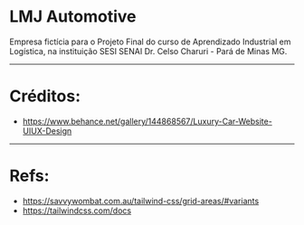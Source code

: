 # LMJ Automotive

Empresa fictícia para o Projeto Final do curso de Aprendizado Industrial em Logística, na instituição SESI SENAI Dr. Celso Charuri - Pará de Minas MG.

---

# Créditos:

- https://www.behance.net/gallery/144868567/Luxury-Car-Website-UIUX-Design

---

# Refs:

- https://savvywombat.com.au/tailwind-css/grid-areas/#variants
- https://tailwindcss.com/docs